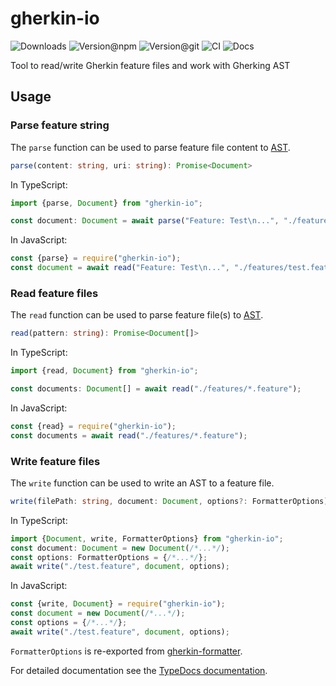# gherkin-io

![Downloads](https://img.shields.io/npm/dw/gherkin-io?style=flat-square)
![Version@npm](https://img.shields.io/npm/v/gherkin-io?label=version%40npm&style=flat-square)
![Version@git](https://img.shields.io/github/package-json/v/gherking/gherkin-io/master?label=version%40git&style=flat-square)
![CI](https://img.shields.io/github/actions/workflow/status/gherking/gherkin-io/ci.yml?branch=master&label=ci&style=flat-square)
![Docs](https://img.shields.io/github/actions/workflow/status/gherking/gherkin-io/docs.yml?branch=master&label=docs&style=flat-square)

Tool to read/write Gherkin feature files and work with Gherking AST

## Usage

### Parse feature string

The `parse` function can be used to parse feature file content to [AST](https://github.com/gherking/gherkin-io).

```typescript
parse(content: string, uri: string): Promise<Document>
```

In TypeScript:
```typescript
import {parse, Document} from "gherkin-io";

const document: Document = await parse("Feature: Test\n...", "./features/test.feature");
```

In JavaScript:
```javascript
const {parse} = require("gherkin-io");
const document = await read("Feature: Test\n...", "./features/test.feature");
```

### Read feature files

The `read` function can be used to parse feature file(s) to [AST](https://github.com/gherking/gherkin-io).

```typescript
read(pattern: string): Promise<Document[]>
```

In TypeScript:
```typescript
import {read, Document} from "gherkin-io";

const documents: Document[] = await read("./features/*.feature");
```

In JavaScript:
```javascript
const {read} = require("gherkin-io");
const documents = await read("./features/*.feature");
```

### Write feature files

The `write` function can be used to write an AST to a feature file.

```typescript
write(filePath: string, document: Document, options?: FormatterOptions): Promise<void>
```

In TypeScript:
```typescript
import {Document, write, FormatterOptions} from "gherkin-io";
const document: Document = new Document(/*...*/);
const options: FormatterOptions = {/*...*/};
await write("./test.feature", document, options);
```

In JavaScript:
```javascript
const {write, Document} = require("gherkin-io");
const document = new Document(/*...*/);
const options = {/*...*/};
await write("./test.feature", document, options);
```

`FormatterOptions` is re-exported from [gherkin-formatter](https://github.com/gherking/gherkin-formatter).

For detailed documentation see the [TypeDocs documentation](https://gherking.github.io/gherkin-io/).
